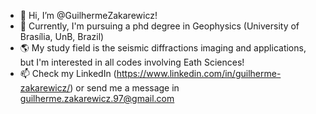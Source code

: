 - 👋 Hi, I’m @GuilhermeZakarewicz!
- 📖 Currently, I'm pursuing a phd degree in Geophysics (University of Brasília, UnB, Brazil)
- 🌎 My study field is the seismic diffractions imaging and applications, but I'm interested in all codes involving Eath Sciences!
- 📫 Check my LinkedIn (https://www.linkedin.com/in/guilherme-zakarewicz/) or send me a message in guilherme.zakarewicz.97@gmail.com

<!---
GuilhermeZakarewicz/GuilhermeZakarewicz is a ✨ special ✨ repository because its `README.md` (this file) appears on your GitHub profile.
You can click the Preview link to take a look at your changes.
--->
